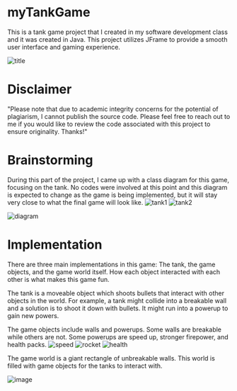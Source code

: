 # myTankGame
This is a tank game project that I created in my software development class and it was created in Java.  This project utilizes JFrame to provide a smooth user interface and gaming experience.  

![title](https://github.com/cchunter12/myTankGame/assets/89422782/c5a9ea99-1042-4102-a3b3-0c79dbf42fef)

# Disclaimer
"Please note that due to academic integrity concerns for the potential of plagiarism, I cannot publish the source code. Please feel free to reach out to me if you would like to review the code associated with this project to ensure originality. Thanks!"

# Brainstorming
During this part of the project, I came up with a class diagram for this game, focusing on the tank.  No codes were involved at this point and this diagram is expected to change as the game is being implemented, but it will stay very close to what the final game will look like.
![tank1](https://github.com/cchunter12/myTankGame/assets/89422782/84db00db-8ef1-4570-b058-806b91b1a151) ![tank2](https://github.com/cchunter12/myTankGame/assets/89422782/41e5aeca-773f-4578-bbca-ba001eb1612c)

![diagram](https://github.com/cchunter12/myTankGame/assets/89422782/82beb358-bfc7-4ac0-b6a5-0bfb674d48c3)

# Implementation
There are three main implementations in this game:  The tank, the game objects, and the game world itself.  How each object interacted with each other is what makes this game fun.

The tank is a moveable object which shoots bullets that interact with other objects in the world.  For example, a tank might collide into a breakable wall and a solution is to shoot it down with bullets. It might run into a powerup to gain new powers.

The game objects include walls and powerups.  Some walls are breakable while others are not.  Some powerups are speed up, stronger firepower, and health packs.
![speed](https://github.com/cchunter12/myTankGame/assets/89422782/cb9c7707-5e0b-407c-9e10-68cd5eb0713e)
![rocket](https://github.com/cchunter12/myTankGame/assets/89422782/ad00ddb9-49ae-4bc9-bdd4-52d467c20d97)
![health](https://github.com/cchunter12/myTankGame/assets/89422782/8a963367-7012-42af-afb2-f4b4c9ea40d8)

The game world is a giant rectangle of unbreakable walls.  This world is filled with game objects for the tanks to interact with.


![image](https://github.com/cchunter12/myTankGame/assets/89422782/4e55c883-f459-4402-82fc-c7c239f22bff)
